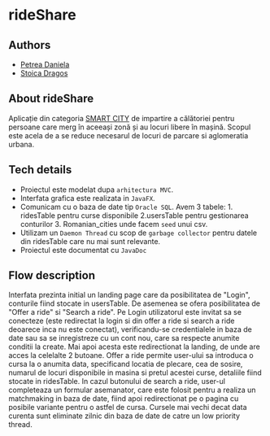 # rideShare

## Authors
- [Petrea Daniela](https://github.com/Daniela-Petrea)
- [Stoica Dragos](https://github.com/StoicaDragos2001)

## About rideShare

  Aplicație din categoria [SMART CITY](https://iasismartcity.ro/) de impartire a călătoriei pentru persoane care merg în aceeași zonă și au locuri libere în mașină. Scopul este acela de a se reduce necesarul de locuri de parcare si aglomeratia urbana. 

## Tech details

  - Proiectul este modelat dupa ```arhitectura MVC```.
  - Interfata grafica este realizata in ```JavaFX```.
  - Comunicam cu o baza de date tip ```Oracle SQL```. Avem 3 tabele: 1. ridesTable pentru curse disponibile 2.usersTable pentru gestionarea conturilor 3. Romanian_cities unde facem ```seed``` unui csv.
  - Utilizam un ```Daemon Thread``` cu scop de ```garbage collector``` pentru datele din ridesTable care nu mai sunt relevante.
  - Proiectul este documentat cu ```JavaDoc```

## Flow description
  
  Interfata prezinta initial un landing page care da posibilitatea de "Login", conturile fiind stocate in usersTable. De asemenea se ofera posibilitatea de "Offer a ride" si "Search a ride". 
  Pe Login utilizatorul este invitat sa se conecteze (este redirectat la login si din offer a ride si search a ride deoarece inca nu este conectat), verificandu-se credentialele in baza de date sau sa se inregistreze cu un cont nou, care sa respecte anumite conditii la create. Mai apoi acesta este redirectionat la landing, de unde are acces la celelalte 2 butoane. 
  Offer a ride permite user-ului sa introduca o cursa la o anumita data, specificand locatia de plecare, cea de sosire, numarul de locuri disponibile in masina si pretul acestei curse, detaliile fiind stocate in ridesTable. 
  In cazul butonului de search a ride, user-ul completeaza un formular asemanator, care este folosit pentru a realiza un matchmaking in baza de date, fiind apoi redirectionat pe o pagina cu posibile variante pentru o astfel de cursa. 
  Cursele mai vechi decat data curenta sunt eliminate zilnic din baza de date de catre un low priority thread. 

